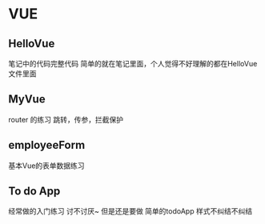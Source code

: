 # VUE
 
## HelloVue 
笔记中的代码完整代码 简单的就在笔记里面，个人觉得不好理解的都在HelloVue文件里面

## MyVue
router 的练习 跳转，传参，拦截保护

## employeeForm
基本Vue的表单数据练习

## To do App
经常做的入门练习 讨不讨厌~ 但是还是要做
简单的todoApp
样式不纠结不纠结 